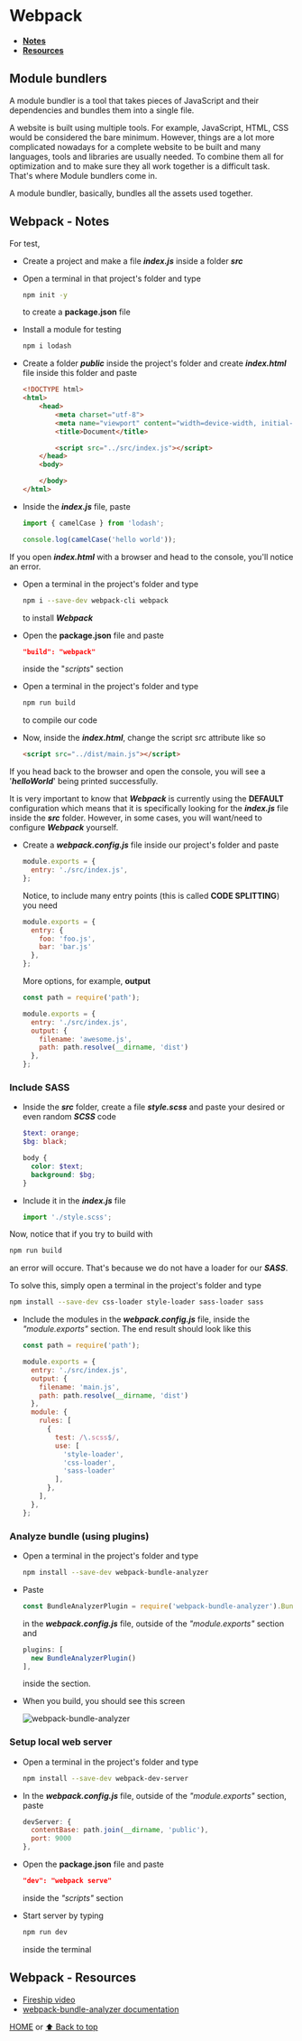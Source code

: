# Webpack

- [**Notes**](#webpack---notes)
- [**Resources**](#webpack---resources)

## Module bundlers

A module bundler is a tool that takes pieces of JavaScript and their dependencies and bundles them into a single file.

A website is built using multiple tools.
For example, JavaScript, HTML, CSS would be considered the bare minimum.
However, things are a lot more complicated nowadays for a complete website to be built and many languages, tools and libraries are usually needed. To combine them all for optimization and to make sure they all work together is a difficult task. That's where Module bundlers come in.

A module bundler, basically, bundles all the assets used together.

## Webpack - Notes

For test,

- Create a project and make a file ***index.js*** inside a folder ***src***
- Open a terminal in that project's folder and type

  ```bash
  npm init -y
  ```

  to create a **package.json** file
- Install a module for testing

  ```bash
  npm i lodash
  ```

- Create a folder ***public*** inside the project's folder and create ***index.html*** file inside this folder and paste

  ```html
  <!DOCTYPE html>
  <html>
      <head>
          <meta charset="utf-8">
          <meta name="viewport" content="width=device-width, initial-scale=1.0">
          <title>Document</title>

          <script src="../src/index.js"></script>
      </head>
      <body>

      </body>
  </html>
  ```

- Inside the ***index.js*** file, paste

  ```javascript
  import { camelCase } from 'lodash';

  console.log(camelCase('hello world'));
  ```

If you open ***index.html*** with a browser and head to the console, you'll notice an error.

- Open a terminal in the project's folder and type

  ```bash
  npm i --save-dev webpack-cli webpack
  ```

  to install ***Webpack***
- Open the **package.json** file and paste

  ```json
  "build": "webpack"
  ```

  inside the "*scripts*" section
- Open a terminal in the project's folder and type

  ```bash
  npm run build
  ```

  to compile our code
- Now, inside the ***index.html***, change the script src attribute like so

  ```html
  <script src="../dist/main.js"></script>
  ```

If you head back to the browser and open the console, you will see a '***helloWorld***' being printed successfully.

It is very important to know that ***Webpack*** is currently using the **DEFAULT** configuration which means that it is specifically looking for the ***index.js*** file inside the ***src*** folder. However, in some cases, you will want/need to configure ***Webpack*** yourself.

- Create a ***webpack.config.js*** file inside our project's folder and paste

  ```javascript
  module.exports = {
    entry: './src/index.js',
  };
  ```

  Notice, to include many entry points (this is called **CODE SPLITTING**) you need

  ```javascript
  module.exports = {
    entry: {
      foo: 'foo.js',
      bar: 'bar.js'
    },
  };
  ```

  More options, for example, **output**

  ```javascript
  const path = require('path');

  module.exports = {
    entry: './src/index.js',
    output: {
      filename: 'awesome.js',
      path: path.resolve(__dirname, 'dist')
    },
  };
  ```

### Include SASS

- Inside the ***src*** folder, create a file ***style.scss*** and paste your desired or even random ***SCSS*** code

  ```scss
  $text: orange;
  $bg: black;

  body {
    color: $text;
    background: $bg;
  }
  ```

- Include it in the ***index.js*** file

  ```javascript
  import './style.scss';
  ```

Now, notice that if you try to build with

```bash
npm run build
```

an error will occure. That's because we do not have a loader for our ***SASS***.

To solve this, simply open a terminal in the project's folder and type

```bash
npm install --save-dev css-loader style-loader sass-loader sass
```

- Include the modules in the ***webpack.config.js*** file, inside the *"module.exports"* section. The end result should look like this

  ```javascript
  const path = require('path');

  module.exports = {
    entry: './src/index.js',
    output: {
      filename: 'main.js',
      path: path.resolve(__dirname, 'dist')
    },
    module: {
      rules: [
        {
          test: /\.scss$/,
          use: [
            'style-loader',
            'css-loader',
            'sass-loader'
          ],
        },
      ],
    },
  };
  ```

### Analyze bundle (using plugins)

- Open a terminal in the project's folder and type

  ```bash
  npm install --save-dev webpack-bundle-analyzer
  ```

- Paste

  ```javascript
  const BundleAnalyzerPlugin = require('webpack-bundle-analyzer').BundleAnalyzerPlugin;
  ```

  in the ***webpack.config.js*** file, outside of the *"module.exports"* section and

  ```javascript
  plugins: [
    new BundleAnalyzerPlugin()
  ],
  ```

  inside the section.
- When you build, you should see this screen

  ![webpack-bundle-analyzer](/Images/webpack-bundle-analyzer.png)

### Setup local web server

- Open a terminal in the project's folder and type

  ```bash
  npm install --save-dev webpack-dev-server
  ```

- In the ***webpack.config.js*** file, outside of the *"module.exports"* section, paste

  ```javascript
  devServer: {
    contentBase: path.join(__dirname, 'public'),
    port: 9000
  },
  ```

- Open the **package.json** file and paste

  ```json
  "dev": "webpack serve"
  ```

  inside the *"scripts"* section
- Start server by typing

  ```bash
  npm run dev
  ```

  inside the terminal

## Webpack - Resources

- [Fireship video](https://youtu.be/5IG4UmULyoA)
- [webpack-bundle-analyzer documentation](https://www.npmjs.com/package/webpack-bundle-analyzer)

[HOME](https://github.com/Stratis-Dermanoutsos/Full-Stack-Notes#full-stack-notes) or [⬆ Back to top](#webpack)
